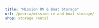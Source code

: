 ```yaml
---
title: "Mission RV & Boat Storage"
url: /peoria/mission-rv-and-boat-storage/
shop: storage rental
---
```


